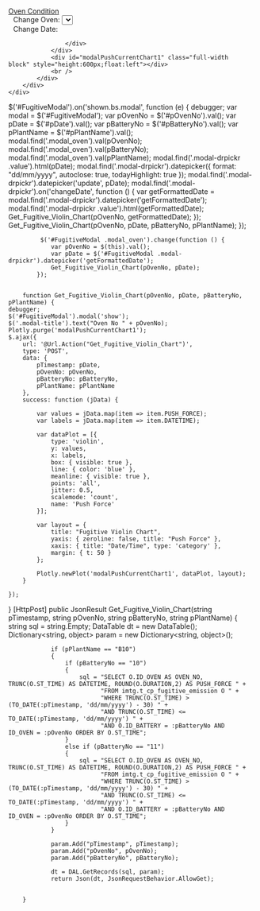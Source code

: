 <div id="FugitiveModal" class="modal fade bs-example-modal-lg" tabindex="-1" role="dialog" aria-labelledby="myLargeModalLabel" aria-hidden="true" data-backdrop="static" data-focus="true">
    <div class="modal-dialog modal-dialog" style="width:98%;">
        <div class="modal-content">
            <div class="modal-header">
                <div class="panel margin-bottom-0">
                    <div class="panel-heading no-border">
                        <h5 class="over-title modal-title" id="myModalLabel"></h5>
                        <div class="container-fluid">
                            <div class="rows">
                                <div class="col-md-1">
                                    <div class="form-group">
                                        <a id="oven_condition" class="btn btn-primary" href="#">Oven Condition</a>
                                    </div>
                                </div>
                                <div class="col-md-2" style="margin-left:10px">
                                    <div class="form-group">
                                        <label>Change Oven: </label>
                                        <select class="modal_oven underline"></select>
                                    </div>
                                </div>
                                <div class="col-md-2" style="margin-left:10px">
                                    <div class="form-group">
                                        <label>Change Date: </label>
                                        <a class="modal-drpickr btn btn-o btn-primary">
                                            <i class="fa fa-calendar"></i> <label class="value"></label>
                                        </a>
                                    </div>
                                </div>                               
                            </div>
                        </div>
                       
                    </div>
                </div>
                <div id="modalPushCurrentChart1" class="full-width block" style="height:600px;float:left"></div>
                <br />              
            </div>
        </div>
    </div>
</div>


 $('#FugitiveModal').on('shown.bs.modal', function (e) {
                debugger;
                var modal = $('#FugitiveModal');
                var pOvenNo = $('#pOvenNo').val();
                var pDate = $('#pDate').val();
                var pBatteryNo = $('#pBatteryNo').val();
                var pPlantName = $('#pPlantName').val();
                modal.find('.modal_oven').val(pOvenNo);
                modal.find('.modal_oven').val(pBatteryNo);
                modal.find('.modal_oven').val(pPlantName);
                modal.find('.modal-drpickr .value').html(pDate);
                modal.find('.modal-drpickr').datepicker({
                    format: "dd/mm/yyyy",
                    autoclose: true,
                    todayHighlight: true
                });
                modal.find('.modal-drpickr').datepicker('update', pDate);
                modal.find('.modal-drpickr').on('changeDate', function () {
                    var getFormattedDate = modal.find('.modal-drpickr').datepicker('getFormattedDate');
                    modal.find('.modal-drpickr .value').html(getFormattedDate);
                    Get_Fugitive_Violin_Chart(pOvenNo, getFormattedDate);
                });
                Get_Fugitive_Violin_Chart(pOvenNo, pDate, pBatteryNo, pPlantName);
            });

             $('#FugitiveModal .modal_oven').change(function () {
                var pOvenNo = $(this).val();
                var pDate = $('#FugitiveModal .modal-drpickr').datepicker('getFormattedDate');
                Get_Fugitive_Violin_Chart(pOvenNo, pDate);
            });

            
        function Get_Fugitive_Violin_Chart(pOvenNo, pDate, pBatteryNo, pPlantName) {
    debugger;    
    $('#FugitiveModal').modal('show'); 
    $('.modal-title').text("Oven No " + pOvenNo);    
    Plotly.purge('modalPushCurrentChart1');    
    $.ajax({
        url: '@Url.Action("Get_Fugitive_Violin_Chart")', 
        type: 'POST',
        data: {
            pTimestamp: pDate,
            pOvenNo: pOvenNo,
            pBatteryNo: pBatteryNo,
            pPlantName: pPlantName
        },
        success: function (jData) {           

            var values = jData.map(item => item.PUSH_FORCE);
            var labels = jData.map(item => item.DATETIME);

            var dataPlot = [{
                type: 'violin',
                y: values,
                x: labels,
                box: { visible: true },
                line: { color: 'blue' },
                meanline: { visible: true },
                points: 'all',
                jitter: 0.5,
                scalemode: 'count',
                name: 'Push Force'
            }];

            var layout = {
                title: "Fugitive Violin Chart",
                yaxis: { zeroline: false, title: "Push Force" },
                xaxis: { title: "Date/Time", type: 'category' }, 
                margin: { t: 50 }
            };

            Plotly.newPlot('modalPushCurrentChart1', dataPlot, layout);
        }
        
    });
}
[HttpPost]
        public JsonResult Get_Fugitive_Violin_Chart(string pTimestamp, string pOvenNo, string pBatteryNo, string pPlantName)
        {
                            string sql = string.Empty;
                DataTable dt = new DataTable();
                Dictionary<string, object> param = new Dictionary<string, object>();

                if (pPlantName == "B10")
                {
                    if (pBatteryNo == "10")
                    {
                        sql = "SELECT O.ID_OVEN AS OVEN_NO, TRUNC(O.ST_TIME) AS DATETIME, ROUND(O.DURATION,2) AS PUSH_FORCE " +
                              "FROM imtg.t_cp_fugitive_emission O " +
                              "WHERE TRUNC(O.ST_TIME) > (TO_DATE(:pTimestamp, 'dd/mm/yyyy') - 30) " +
                              "AND TRUNC(O.ST_TIME) <= TO_DATE(:pTimestamp, 'dd/mm/yyyy') " +
                              "AND O.ID_BATTERY = :pBatteryNo AND ID_OVEN = :pOvenNo ORDER BY O.ST_TIME";
                    }
                    else if (pBatteryNo == "11")
                    {
                        sql = "SELECT O.ID_OVEN AS OVEN_NO, TRUNC(O.ST_TIME) AS DATETIME, ROUND(O.DURATION,2) AS PUSH_FORCE " +
                              "FROM imtg.t_cp_fugitive_emission O " +
                              "WHERE TRUNC(O.ST_TIME) > (TO_DATE(:pTimestamp, 'dd/mm/yyyy') - 30) " +
                              "AND TRUNC(O.ST_TIME) <= TO_DATE(:pTimestamp, 'dd/mm/yyyy') " +
                              "AND O.ID_BATTERY = :pBatteryNo AND ID_OVEN = :pOvenNo ORDER BY O.ST_TIME";
                    }
                }

                param.Add("pTimestamp", pTimestamp);
                param.Add("pOvenNo", pOvenNo);
                param.Add("pBatteryNo", pBatteryNo);

                dt = DAL.GetRecords(sql, param);
                return Json(dt, JsonRequestBehavior.AllowGet);
                        
            
        }
        

